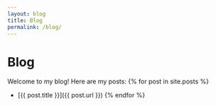 ```yaml
---
layout: blog
title: Blog
permalink: /blog/
---
```


# Blog
Welcome to my blog! Here are my posts:
{% for post in site.posts %}
- [{{ post.title }}]({{ post.url }})
{% endfor %}
